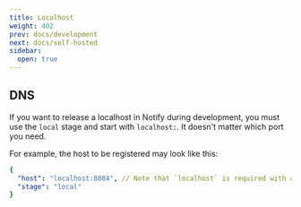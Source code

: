 ```yaml
---
title: Localhost
weight: 402
prev: docs/development
next: docs/self-hosted
sidebar:
  open: true
---
```


## DNS

If you want to release a localhost in Notify during development, you must use the `local` stage and start
with `localhost:`. It doesn't matter which port you need.

For example, the host to be registered may look like this:

```yaml
{
  "host": "localhost:8084", // Note that `localhost` is required with a colon
  "stage": "local"
}
```